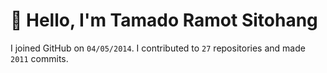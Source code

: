 # :wave: Hello, I'm Tamado Ramot Sitohang

I joined GitHub on `04/05/2014`. I contributed to `27` repositories and made `2011` commits.
